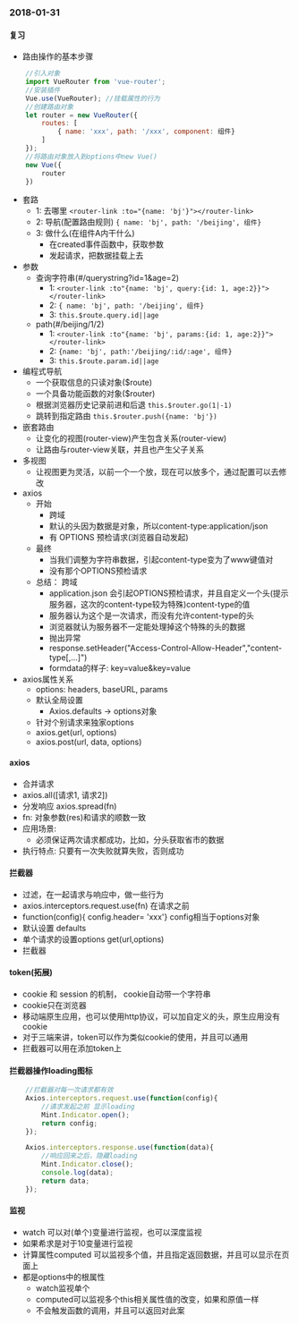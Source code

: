 ### 2018-01-31
#### 复习
* 路由操作的基本步骤
```javascript
	//引入对象
	import VueRouter from 'vue-router';
	//安装插件
	Vue.use(VueRouter); //挂载属性的行为
	//创建路由对象
	let router = new VueRouter({
		routes: [
			{ name: 'xxx', path: '/xxx', component: 组件}
		]
	});
	//将路由对象放入到options中new Vue()
	new Vue({
		router
	})
```
* 套路
	- 1: 去哪里 `<router-link :to="{name: 'bj'}"></router-link>`
	- 2: 导航(配置路由规则) `{ name: 'bj', path: '/beijing', 组件}` 
	- 3: 做什么(在组件A内干什么)
		+ 在created事件函数中，获取参数
		+ 发起请求，把数据挂载上去
* 参数
	- 查询字符串(#/querystring?id=1&age=2)
		+ 1: `<router-link :to"{name: 'bj', query:{id: 1, age:2}}"></router-link>`
		+ 2: `{ name: 'bj', path: '/beijing', 组件}` 
		+ 3: `this.$route.query.id||age`
	- path(#/beijing/1/2)
		+ 1: `<router-link :to"{name: 'bj', params:{id: 1, age:2}}"></router-link>`
		+ 2: `{name: 'bj', path:'/beijing/:id/:age', 组件}`
		+ 3: `this.$route.param.id||age`
* 编程式导航
	- 一个获取信息的只读对象($route)
	- 一个具备功能函数的对象($router)
	- 根据浏览器历史记录前进和后退 `this.$router.go(1|-1)`
	- 跳转到指定路由 `this.$router.push({name: 'bj'})`
* 嵌套路由
	- 让变化的视图(router-view)产生包含关系(router-view)
	- 让路由与router-view关联，并且也产生父子关系
* 多视图
	- 让视图更为灵活，以前一个一个放，现在可以放多个，通过配置可以去修改
* axios
	- 开始
		+ 跨域
		+ 默认的头因为数据是对象，所以content-type:application/json
		+ 有 OPTIONS 预检请求(浏览器自动发起)
	- 最终
		+ 当我们调整为字符串数据，引起content-type变为了www键值对
		+ 没有那个OPTIONS预检请求
	- 总结： 跨域
		+ application.json 会引起OPTIONS预检请求，并且自定义一个头(提示服务器，这次的content-type较为特殊)content-type的值
		+ 服务器认为这个是一次请求，而没有允许content-type的头
		+ 浏览器就认为服务器不一定能处理掉这个特殊的头的数据
		+ 抛出异常
		+ response.setHeader("Access-Control-Allow-Header","content-type[,...]")
		+ formdata的样子: key=value&key=value
* axios属性关系
	- options: headers, baseURL, params
	- 默认全局设置
		+ Axios.defaults -> options对象
	- 针对个别请求来独家options
	- axios.get(url, options)
	- axios.post(url, data, options)

#### axios
* 合并请求
* axios.all([请求1, 请求2])
* 分发响应 axios.spread(fn)
* fn: 对象参数(res)和请求的顺数一致
* 应用场景:
	- 必须保证两次请求都成功，比如，分头获取省市的数据
* 执行特点: 只要有一次失败就算失败，否则成功

#### 拦截器
* 过滤，在一起请求与响应中，做一些行为
* axios.interceptors.request.use(fn) 在请求之前
* function(config){ config.header= 'xxx'} config相当于options对象
* 默认设置 defaults
* 单个请求的设置options get(url,options)
* 拦截器

#### token(拓展)
* cookie 和 session 的机制， cookie自动带一个字符串
* cookie只在浏览器
* 移动端原生应用，也可以使用http协议，可以加自定义的头，原生应用没有cookie
* 对于三端来讲，token可以作为类似cookie的使用，并且可以通用
* 拦截器可以用在添加token上

#### 拦截器操作loading图标
```javascript
	//拦截器对每一次请求都有效
	Axios.interceptors.request.use(function(config){
		//请求发起之前 显示loading
		Mint.Indicator.open();
		return config;
	});

	Axios.interceptors.response.use(function(data){
		//响应回来之后，隐藏loading
		Mint.Indicator.close();
		console.log(data);
		return data;
	});
```

#### 监视
* watch 可以对(单个)变量进行监视，也可以深度监视
* 如果希求是对于10变量进行监视
* 计算属性computed 可以监视多个值，并且指定返回数据，并且可以显示在页面上
* 都是options中的根属性
	- watch监视单个
	- computed可以监视多个this相关属性值的改变，如果和原值一样
	- 不会触发函数的调用，并且可以返回对此案